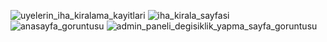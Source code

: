 ![uyelerin_iha_kiralama_kayitlari](https://github.com/user-attachments/assets/2500a10f-128a-471d-a87f-c1eaff9f77f6)
![iha_kirala_sayfasi](https://github.com/user-attachments/assets/4f958afa-c761-404d-8d78-c8f36ac172c8)
![anasayfa_goruntusu](https://github.com/user-attachments/assets/d9216d6e-b7fa-4f9b-8de4-e2ec510aca3c)
![admin_paneli_degisiklik_yapma_sayfa_goruntusu](https://github.com/user-attachments/assets/0cd330d6-1fcf-40c6-969a-4d6f7089e46d)
